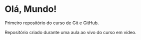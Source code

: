 # Olá, Mundo!
 Primeiro repositório do curso de Git e GitHub.

Repositório criado durante uma aula ao vivo do curso em vídeo.